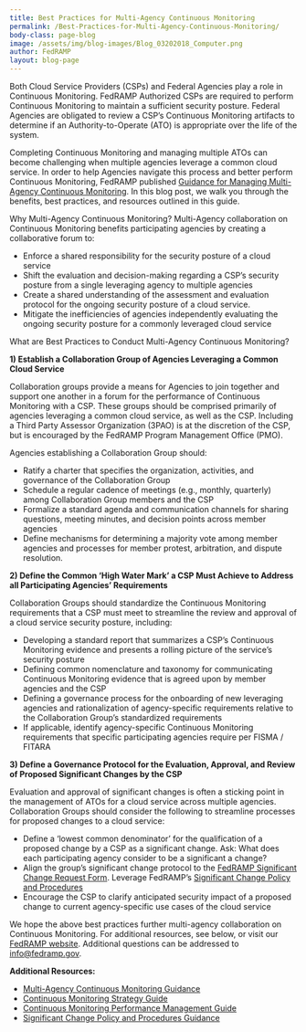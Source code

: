```yaml
---
title: Best Practices for Multi-Agency Continuous Monitoring
permalink: /Best-Practices-for-Multi-Agency-Continuous-Monitoring/
body-class: page-blog
image: /assets/img/blog-images/Blog_03202018_Computer.png
author: FedRAMP
layout: blog-page
---
```

Both Cloud Service Providers (CSPs) and Federal Agencies play a role in Continuous Monitoring. FedRAMP Authorized CSPs are required to perform Continuous Monitoring to maintain a sufficient security posture. Federal Agencies are obligated to review a CSP’s Continuous Monitoring artifacts to determine if an Authority-to-Operate (ATO) is appropriate over the life of the system. 

Completing Continuous Monitoring and managing multiple ATOs can become challenging when multiple agencies leverage a common cloud service. In order to help Agencies navigate this process and better perform Continuous Monitoring, FedRAMP published
<a href="https://www.fedramp.gov/assets/resources/documents/CSP_A_FedRAMP_Authorization_Boundary_Guidance.pdf">Guidance for Managing Multi-Agency Continuous Monitoring</a>. In this blog post, we walk you through the benefits, best practices, and resources outlined in this guide. 

Why Multi-Agency Continuous Monitoring? 
Multi-Agency collaboration on Continuous Monitoring benefits participating agencies by creating a collaborative forum to:
* Enforce a shared responsibility for the security posture of a cloud service
* Shift the evaluation and decision-making regarding a CSP’s security posture from a single leveraging agency to multiple agencies
* Create a shared understanding of the assessment and evaluation protocol for the ongoing security posture of a cloud service.
* Mitigate the inefficiencies of agencies independently evaluating the ongoing security posture for a commonly leveraged cloud service


What are Best Practices to Conduct Multi-Agency Continuous Monitoring?

**1) Establish a Collaboration Group of Agencies Leveraging a Common Cloud Service** 

Collaboration groups provide a means for Agencies to join together and support one another in a forum for the performance of Continuous Monitoring with a CSP. These groups should be comprised primarily of agencies leveraging a common cloud service, as well as the CSP. Including a Third Party Assessor Organization (3PAO) is at the discretion of the CSP, but is encouraged by the FedRAMP Program Management Office (PMO). 
 
Agencies establishing a Collaboration Group should:
* Ratify a charter that specifies the organization, activities, and governance of the Collaboration Group
* Schedule a regular cadence of meetings (e.g., monthly, quarterly) among Collaboration Group members and the CSP
* Formalize a standard agenda and communication channels for sharing questions, meeting minutes, and decision points across member agencies
* Define mechanisms for determining a majority vote among member agencies and processes for member protest, arbitration, and dispute resolution.

**2) Define the Common ‘High Water Mark’ a CSP Must Achieve to Address all Participating Agencies’ Requirements**

Collaboration Groups should standardize the Continuous Monitoring requirements that a CSP must meet to streamline the review and approval of a cloud service security posture, including:
* Developing a standard report that summarizes a CSP’s Continuous Monitoring evidence and presents a rolling picture of the service’s security posture 
* Defining common nomenclature and taxonomy for communicating Continuous Monitoring evidence that is agreed upon by member agencies and the CSP 
* Defining a governance process for the onboarding of new leveraging agencies and rationalization of agency-specific requirements relative to the Collaboration Group’s standardized requirements
* If applicable, identify agency-specific Continuous Monitoring requirements that specific participating agencies require per FISMA / FITARA

**3) Define a Governance Protocol for the Evaluation, Approval, and Review of Proposed Significant Changes by the CSP**

Evaluation and approval of significant changes is often a sticking point in the management of ATOs for a cloud service across multiple agencies. Collaboration Groups should consider the following to streamline processes for proposed changes to a cloud service:
* Define a ‘lowest common denominator’ for the qualification of a proposed change by a CSP as a significant change. Ask: What does each participating agency consider to be a significant a change? 
* Align the group’s significant change protocol to the <a href="https://www.fedramp.gov/assets/resources/templates/FedRAMP-Significant-Change-Form-Template.pdf">FedRAMP Significant Change Request Form</a>. Leverage FedRAMP’s <a href="https://www.fedramp.gov/assets/resources/documents/CSP_Significant_Change_Policies_and_Procedures.docx">Significant Change Policy and Procedures</a> 
* Encourage the CSP to clarify anticipated security impact of a proposed change to current agency-specific use cases of the cloud service 

We hope the above best practices further multi-agency collaboration on Continuous Monitoring. For additional resources, see below, or visit our <a href="https://www.fedramp.gov/">FedRAMP website</a>. Additional questions can be addressed to info@fedramp.gov.

**Additional Resources:** 
* <a href="https://www.fedramp.gov/assets/resources/documents/CSP_A_FedRAMP_Authorization_Boundary_Guidance.pdf">Multi-Agency Continuous Monitoring Guidance</a>
* <a href="https://www.fedramp.gov/assets/resources/documents/CSP_Continuous_Monitoring_Strategy_Guide.pdf">Continuous Monitoring Strategy Guide</a>
* <a href="https://www.fedramp.gov/assets/resources/documents/CSP_Continuous_Monitoring_Performance_Management_Guide.pdf">Continuous Monitoring Performance Management Guide</a>
* <a href="https://www.fedramp.gov/assets/resources/documents/CSP_Significant_Change_Policies_and_Procedures.docx">Significant Change Policy and Procedures Guidance</a>

